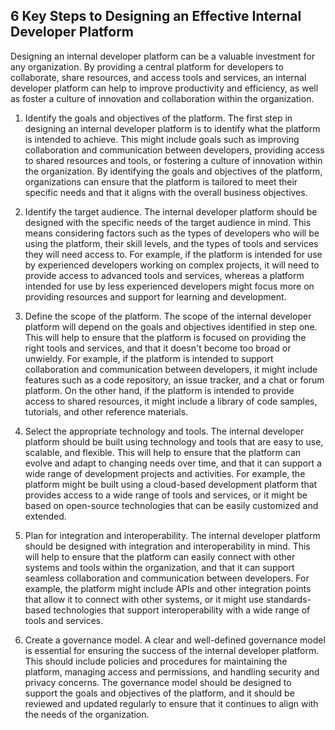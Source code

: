 ## 6 Key Steps to Designing an Effective Internal Developer Platform

Designing an internal developer platform can be a valuable investment for any organization. By providing a central platform for developers to collaborate, share resources, and access tools and services, an internal developer platform can help to improve productivity and efficiency, as well as foster a culture of innovation and collaboration within the organization.

1. Identify the goals and objectives of the platform. The first step in designing an internal developer platform is to identify what the platform is intended to achieve. This might include goals such as improving collaboration and communication between developers, providing access to shared resources and tools, or fostering a culture of innovation within the organization. By identifying the goals and objectives of the platform, organizations can ensure that the platform is tailored to meet their specific needs and that it aligns with the overall business objectives.

2. Identify the target audience. The internal developer platform should be designed with the specific needs of the target audience in mind. This means considering factors such as the types of developers who will be using the platform, their skill levels, and the types of tools and services they will need access to. For example, if the platform is intended for use by experienced developers working on complex projects, it will need to provide access to advanced tools and services, whereas a platform intended for use by less experienced developers might focus more on providing resources and support for learning and development.

3. Define the scope of the platform. The scope of the internal developer platform will depend on the goals and objectives identified in step one. This will help to ensure that the platform is focused on providing the right tools and services, and that it doesn't become too broad or unwieldy. For example, if the platform is intended to support collaboration and communication between developers, it might include features such as a code repository, an issue tracker, and a chat or forum platform. On the other hand, if the platform is intended to provide access to shared resources, it might include a library of code samples, tutorials, and other reference materials.

4. Select the appropriate technology and tools. The internal developer platform should be built using technology and tools that are easy to use, scalable, and flexible. This will help to ensure that the platform can evolve and adapt to changing needs over time, and that it can support a wide range of development projects and activities. For example, the platform might be built using a cloud-based development platform that provides access to a wide range of tools and services, or it might be based on open-source technologies that can be easily customized and extended.

5. Plan for integration and interoperability. The internal developer platform should be designed with integration and interoperability in mind. This will help to ensure that the platform can easily connect with other systems and tools within the organization, and that it can support seamless collaboration and communication between developers. For example, the platform might include APIs and other integration points that allow it to connect with other systems, or it might use standards-based technologies that support interoperability with a wide range of tools and services.

6. Create a governance model. A clear and well-defined governance model is essential for ensuring the success of the internal developer platform. This should include policies and procedures for maintaining the platform, managing access and permissions, and handling security and privacy concerns. The governance model should be designed to support the goals and objectives of the platform, and it should be reviewed and updated regularly to ensure that it continues to align with the needs of the organization.

